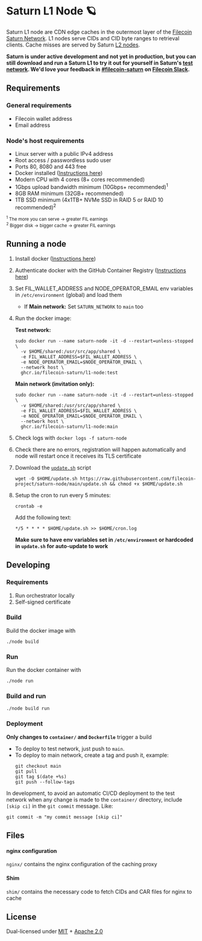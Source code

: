 # Saturn L1 Node 🪐

Saturn L1 node are CDN edge caches in the outermost layer of the
[Filecoin Saturn Network](https://strn.network/). L1 nodes serve CIDs
and CID byte ranges to retrieval clients. Cache misses are served by
Saturn [L2 nodes](https://github.com/filecoin-saturn/L2-node).

**Saturn is under active development and not yet in production, but you
  can still download and run a Saturn L1 to try it out for yourself in
  Saturn's [test
  network](https://orchestrator.saturn-test.network/). We'd love your
  feedback in
  [#filecoin-saturn](https://filecoinproject.slack.com/archives/C03DH0BL02E)
  on [Filecoin Slack](https://filecoinproject.slack.com/).**


## Requirements

### General requirements
- Filecoin wallet address
- Email address

### Node's host requirements
- Linux server with a public IPv4 address
- Root access / passwordless sudo user
- Ports 80, 8080 and 443 free
- Docker installed ([Instructions here](https://docs.docker.com/engine/install/#server))
- Modern CPU with 4 cores (8+ cores recommended)
- 1Gbps upload bandwidth minimum (10Gbps+ recommended)<sup>1</sup>
- 8GB RAM minimum (32GB+ recommended)
- 1TB SSD minimum (4x1TB+ NVMe SSD in RAID 5 or RAID 10 recommended)<sup>2</sup>

<sub>
<sup>1</sup> The more you can serve &rarr; greater FIL earnings<br>
<sup>2</sup> Bigger disk &rarr; bigger cache &rarr; greater FIL earnings
</sub>


## Running a node

1. Install docker ([Instructions here](https://docs.docker.com/engine/install/#server))
2. Authenticate docker with the GitHub Container Registry ([Instructions here](https://docs.github.com/en/packages/working-with-a-github-packages-registry/working-with-the-container-registry))
3. Set FIL_WALLET_ADDRESS and NODE_OPERATOR_EMAIL env variables in `/etc/environment` (global) and load them
   - If **Main network:** Set `SATURN_NETWORK` to `main` too
4. Run the docker image:

   **Test network:**
    ```shell
    sudo docker run --name saturn-node -it -d --restart=unless-stopped \
      -v $HOME/shared:/usr/src/app/shared \
      -e FIL_WALLET_ADDRESS=$FIL_WALLET_ADDRESS \
      -e NODE_OPERATOR_EMAIL=$NODE_OPERATOR_EMAIL \
      --network host \
      ghcr.io/filecoin-saturn/l1-node:test
    ```

   **Main network (invitation only):**
    ```shell
    sudo docker run --name saturn-node -it -d --restart=unless-stopped \
      -v $HOME/shared:/usr/src/app/shared \
      -e FIL_WALLET_ADDRESS=$FIL_WALLET_ADDRESS \
      -e NODE_OPERATOR_EMAIL=$NODE_OPERATOR_EMAIL \
      --network host \
      ghcr.io/filecoin-saturn/l1-node:main
    ```
    
5. Check logs with `docker logs -f saturn-node`
6. Check there are no errors, registration will happen automatically and node will restart once it receives its TLS certificate
7. Download the [`update.sh`](update.sh) script

   ```shell
   wget -O $HOME/update.sh https://raw.githubusercontent.com/filecoin-project/saturn-node/main/update.sh && chmod +x $HOME/update.sh
   ```
8. Setup the cron to run every 5 minutes:

   ```shell
   crontab -e
   ```

   Add the following text:
   ```
   */5 * * * * $HOME/update.sh >> $HOME/cron.log
   ```

   **Make sure to have env variables set in `/etc/environment` or hardcoded in `update.sh` for auto-update to work**


## Developing

### Requirements
1. Run orchestrator locally
2. Self-signed certificate

### Build

Build the docker image with 
```shell
./node build
```

### Run

Run the docker container with 
```shell
./node run
```

### Build and run

```shell
./node build run
```

### Deployment

**Only changes to `container/` and `Dockerfile`** trigger a build

- To deploy to test network, just push to `main`.
- To deploy to main network, create a tag and push it, example:
  ```
  git checkout main
  git pull
  git tag $(date +%s)
  git push --follow-tags
  ```

In development, to avoid an automatic CI/CD deployment to the test network when any change is made to the `container/` directory, include `[skip ci]` in the `git commit` message. Like:

```shell
git commit -m "my commit message [skip ci]"
```

## Files

#### nginx configuration

`nginx/` contains the nginx configuration of the caching proxy

#### Shim

`shim/` contains the necessary code to fetch CIDs and CAR files for nginx to cache 


## License

Dual-licensed under [MIT](https://github.com/filecoin-project/saturn-node/blob/master/LICENSE-MIT) + [Apache 2.0](https://github.com/filecoin-project/saturn-node/blob/master/LICENSE-APACHE)
